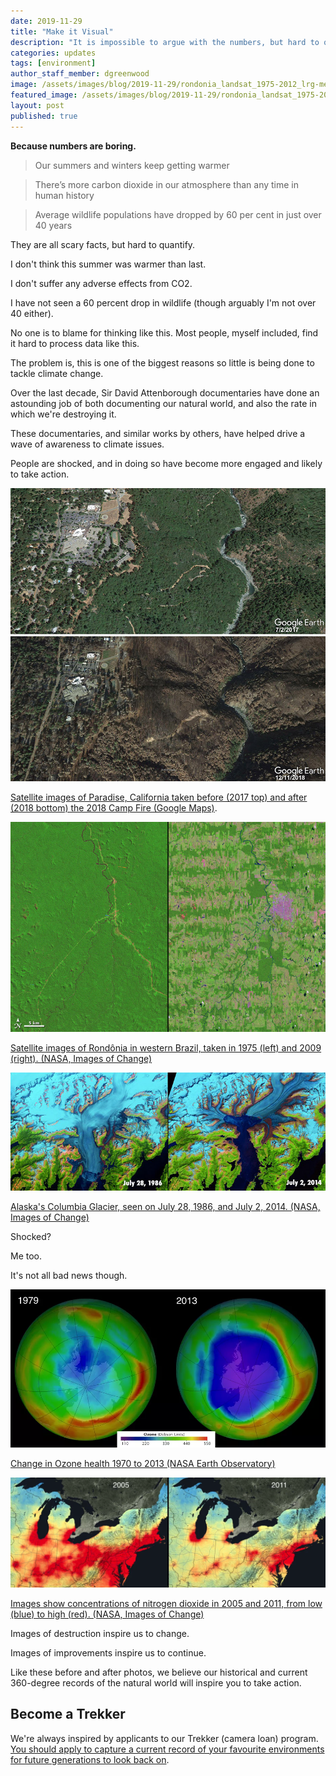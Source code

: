 ```yaml
---
date: 2019-11-29
title: "Make it Visual"
description: "It is impossible to argue with the numbers, but hard to quantify them."
categories: updates
tags: [environment]
author_staff_member: dgreenwood
image: /assets/images/blog/2019-11-29/rondonia_landsat_1975-2012_lrg-meta.jpg
featured_image: /assets/images/blog/2019-11-29/rondonia_landsat_1975-2012-sm.jpg
layout: post
published: true
---
```


**Because numbers are boring.**

> Our summers and winters keep getting warmer

> There’s more carbon dioxide in our atmosphere than any time in human history

> Average wildlife populations have dropped by 60 per cent in just over 40 years

They are all scary facts, but hard to quantify.

I don't think this summer was warmer than last.

I don't suffer any adverse effects from CO2.

I have not seen a 60 percent drop in wildlife (though arguably I'm not over 40 either).

No one is to blame for thinking like this. Most people, myself included, find it hard to process data like this.

The problem is, this is one of the biggest reasons so little is being done to tackle climate change.

Over the last decade, Sir David Attenborough documentaries have done an astounding job of both documenting our natural world, and also the rate in which we're destroying it.

These documentaries, and similar works by others, have helped drive a wave of awareness to climate issues.

People are shocked, and in doing so have become more engaged and likely to take action.

<img class="img-fluid" src="/assets/images/blog/2019-11-29/paradise-campfire-sm.jpg" alt="Paradise camp fire California before and after" title="Paradise camp fire California before and after" />

[Satellite images of Paradise, California taken before (2017 top) and after (2018 bottom) the 2018 Camp Fire (Google Maps)](https://www.google.com/maps/place/Paradise,+CA+95969,+USA/@39.7634309,-121.680092,12z/data=!3m1!4b1!4m5!3m4!1s0x80832bd49578303f:0x50c92f9d6b33aa70!8m2!3d39.7596061!4d-121.6219177).

<img class="img-fluid" src="/assets/images/blog/2019-11-29/rondonia_landsat_1975-2012-sm.jpg" alt="Rondônia in western Brazil deforestation before and after" title="Rondônia in western Brazil deforestation before and after" />

[Satellite images of Rondônia in western Brazil, taken in 1975 (left) and 2009 (right). (NASA, Images of Change)](http://climate.nasa.gov/state_of_flux#Deforestation_Brazil1.jpg)

<img class="img-fluid" src="/assets/images/blog/2019-11-29/columbia_glacier-sm.jpg" alt="Alaska's Columbia Glacier before and after" title="Alaska's Columbia Glacier before and after" />

[Alaska's Columbia Glacier, seen on July 28, 1986, and July 2, 2014. (NASA, Images of Change)](http://climate.nasa.gov/state_of_flux#Columbia_Glacier_930x312.jpg)

Shocked?

Me too.

It's not all bad news though.

<img class="img-fluid" src="/assets/images/blog/2019-11-29/ozone_composite.webp" alt="Ozone health  before and after" title="Ozone health before and after" />

[Change in Ozone health 1970 to 2013 (NASA Earth Observatory)](http://earthobservatory.nasa.gov/Features/WorldOfChange/ozone.php)

<img class="img-fluid" src="/assets/images/blog/2019-11-29/us_air_pollution.webp" alt="US air pollution before and after" title="US air pollution before and after" />

[Images show concentrations of nitrogen dioxide in 2005 and 2011, from low (blue) to high (red). (NASA, Images of Change)](http://climate.nasa.gov/state_of_flux#Air_Pollution_930x325.jpg)

Images of destruction inspire us to change.

Images of improvements inspire us to continue.

Like these before and after photos, we believe our historical and current 360-degree records of the natural world will inspire you to take action.

## Become a Trekker

We're always inspired by applicants to our Trekker (camera loan) program. [You should apply to capture a current record of your favourite environments for future generations to look back on](/loan).